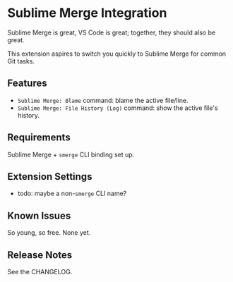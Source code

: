 # Sublime Merge Integration

Sublime Merge is great, VS Code is great; together, they should also be great.

This extension aspires to switch you quickly to Sublime Merge for common Git tasks.

## Features

- `Sublime Merge: Blame` command: blame the active file/line.
- `Sublime Merge: File History (Log)` command: show the active file's history.

## Requirements

Sublime Merge + `smerge` CLI binding set up.

## Extension Settings

* todo: maybe a non-`smerge` CLI name?

## Known Issues

So young, so free. None yet.

## Release Notes

See the CHANGELOG.
